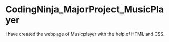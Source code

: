 # CodingNinja_MajorProject_MusicPlayer
I have created the webpage of Musicplayer with the help of HTML and CSS.

